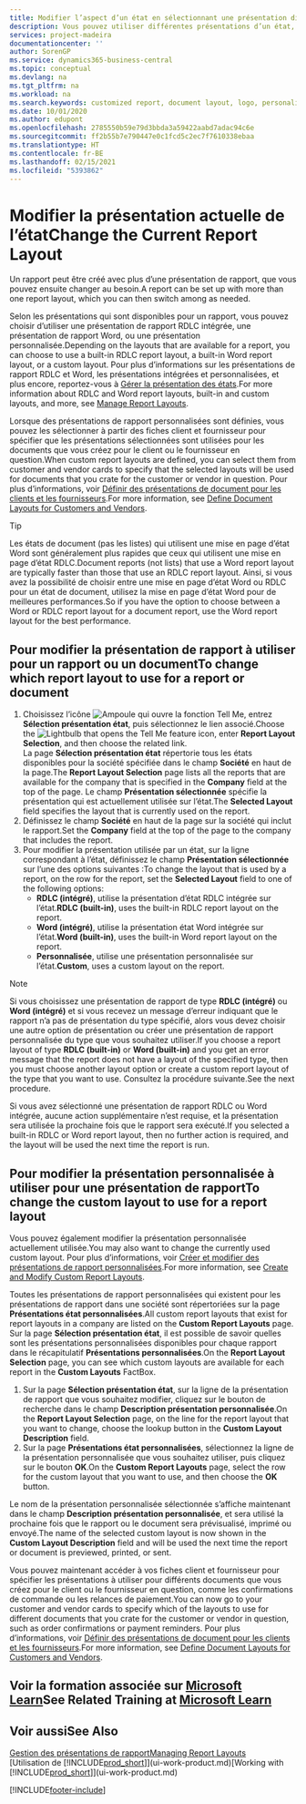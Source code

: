 ```yaml
---
title: Modifier l’aspect d’un état en sélectionnant une présentation différente | Microsoft Docs
description: Vous pouvez utiliser différentes présentations d’un état, et passer d’une présentation à l’autre pour modifier l’aspect d’un état.
services: project-madeira
documentationcenter: ''
author: SorenGP
ms.service: dynamics365-business-central
ms.topic: conceptual
ms.devlang: na
ms.tgt_pltfrm: na
ms.workload: na
ms.search.keywords: customized report, document layout, logo, personalize
ms.date: 10/01/2020
ms.author: edupont
ms.openlocfilehash: 2785550b59e79d3bbda3a59422aabd7adac94c6e
ms.sourcegitcommit: ff2b55b7e790447e0c1fcd5c2ec7f7610338ebaa
ms.translationtype: HT
ms.contentlocale: fr-BE
ms.lasthandoff: 02/15/2021
ms.locfileid: "5393862"
---
```

# <a name="change-the-current-report-layout"></a><span data-ttu-id="b21d0-103">Modifier la présentation actuelle de l’état</span><span class="sxs-lookup"><span data-stu-id="b21d0-103">Change the Current Report Layout</span></span>
<span data-ttu-id="b21d0-104">Un rapport peut être créé avec plus d’une présentation de rapport, que vous pouvez ensuite changer au besoin.</span><span class="sxs-lookup"><span data-stu-id="b21d0-104">A report can be set up with more than one report layout, which you can then switch among as needed.</span></span>

<span data-ttu-id="b21d0-105">Selon les présentations qui sont disponibles pour un rapport, vous pouvez choisir d’utiliser une présentation de rapport RDLC intégrée, une présentation de rapport Word, ou une présentation personnalisée.</span><span class="sxs-lookup"><span data-stu-id="b21d0-105">Depending on the layouts that are available for a report, you can choose to use a built-in RDLC report layout, a built-in Word report layout, or a custom layout.</span></span> <span data-ttu-id="b21d0-106">Pour plus d’informations sur les présentations de rapport RDLC et Word, les présentations intégrées et personnalisées, et plus encore, reportez-vous à [Gérer la présentation des états](ui-manage-report-layouts.md).</span><span class="sxs-lookup"><span data-stu-id="b21d0-106">For more information about RDLC and Word report layouts, built-in and custom layouts, and more, see [Manage Report Layouts](ui-manage-report-layouts.md).</span></span>

<span data-ttu-id="b21d0-107">Lorsque des présentations de rapport personnalisées sont définies, vous pouvez les sélectionner à partir des fiches client et fournisseur pour spécifier que les présentations sélectionnées sont utilisées pour les documents que vous créez pour le client ou le fournisseur en question.</span><span class="sxs-lookup"><span data-stu-id="b21d0-107">When custom report layouts are defined, you can select them from customer and vendor cards to specify that the selected layouts will be used for documents that you crate for the customer or vendor in question.</span></span> <span data-ttu-id="b21d0-108">Pour plus d’informations, voir [Définir des présentations de document pour les clients et les fournisseurs](ui-define-customer-vendor-document-layouts.md).</span><span class="sxs-lookup"><span data-stu-id="b21d0-108">For more information, see [Define Document Layouts for Customers and Vendors](ui-define-customer-vendor-document-layouts.md).</span></span>

> [!TIP]  
> <span data-ttu-id="b21d0-109">Les états de document (pas les listes) qui utilisent une mise en page d’état Word sont généralement plus rapides que ceux qui utilisent une mise en page d’état RDLC.</span><span class="sxs-lookup"><span data-stu-id="b21d0-109">Document reports (not lists) that use a Word report layout are typically faster than those that use an RDLC report layout.</span></span> <span data-ttu-id="b21d0-110">Ainsi, si vous avez la possibilité de choisir entre une mise en page d’état Word ou RDLC pour un état de document, utilisez la mise en page d’état Word pour de meilleures performances.</span><span class="sxs-lookup"><span data-stu-id="b21d0-110">So if you have the option to choose between a Word or RDLC report layout for a document report, use the Word report layout for the best performance.</span></span>

## <a name="to-change-which-report-layout-to-use-for-a-report-or-document"></a><span data-ttu-id="b21d0-111">Pour modifier la présentation de rapport à utiliser pour un rapport ou un document</span><span class="sxs-lookup"><span data-stu-id="b21d0-111">To change which report layout to use for a report or document</span></span>
1. <span data-ttu-id="b21d0-112">Choisissez l’icône ![Ampoule qui ouvre la fonction Tell Me](media/ui-search/search_small.png "Dites-moi ce que vous voulez faire"), entrez **Sélection présentation état**, puis sélectionnez le lien associé.</span><span class="sxs-lookup"><span data-stu-id="b21d0-112">Choose the ![Lightbulb that opens the Tell Me feature](media/ui-search/search_small.png "Tell me what you want to do") icon, enter **Report Layout Selection**, and then choose the related link.</span></span>  
   <span data-ttu-id="b21d0-113">La page **Sélection présentation état** répertorie tous les états disponibles pour la société spécifiée dans le champ **Société** en haut de la page.</span><span class="sxs-lookup"><span data-stu-id="b21d0-113">The **Report Layout Selection** page lists all the reports that are available for the company that is specified in the **Company** field at the top of the page.</span></span> <span data-ttu-id="b21d0-114">Le champ **Présentation sélectionnée** spécifie la présentation qui est actuellement utilisée sur l’état.</span><span class="sxs-lookup"><span data-stu-id="b21d0-114">The **Selected Layout** field specifies the layout that is currently used on the report.</span></span>
2. <span data-ttu-id="b21d0-115">Définissez le champ **Société** en haut de la page sur la société qui inclut le rapport.</span><span class="sxs-lookup"><span data-stu-id="b21d0-115">Set the **Company** field at the top of the page to the company that includes the report.</span></span>
3. <span data-ttu-id="b21d0-116">Pour modifier la présentation utilisée par un état, sur la ligne correspondant à l’état, définissez le champ **Présentation sélectionnée** sur l’une des options suivantes :</span><span class="sxs-lookup"><span data-stu-id="b21d0-116">To change the layout that is used by a report, on the row for the report, set the **Selected Layout** field to one of the following options:</span></span>
   * <span data-ttu-id="b21d0-117">**RDLC (intégré)**, utilise la présentation d’état RDLC intégrée sur l’état.</span><span class="sxs-lookup"><span data-stu-id="b21d0-117">**RDLC (built-in)**, uses the built-in RDLC report layout on the report.</span></span>
   * <span data-ttu-id="b21d0-118">**Word (intégré)**, utilise la présentation état Word intégrée sur l’état.</span><span class="sxs-lookup"><span data-stu-id="b21d0-118">**Word (built-in)**, uses the built-in Word report layout on the report.</span></span>
   * <span data-ttu-id="b21d0-119">**Personnalisée**, utilise une présentation personnalisée sur l’état.</span><span class="sxs-lookup"><span data-stu-id="b21d0-119">**Custom**, uses a custom layout on the report.</span></span>  

> [!NOTE]
> <span data-ttu-id="b21d0-120">Si vous choisissez une présentation de rapport de type **RDLC (intégré)** ou **Word (intégré)** et si vous recevez un message d’erreur indiquant que le rapport n’a pas de présentation du type spécifié, alors vous devez choisir une autre option de présentation ou créer une présentation de rapport personnalisée du type que vous souhaitez utiliser.</span><span class="sxs-lookup"><span data-stu-id="b21d0-120">If you choose a report layout of type **RDLC (built-in)** or **Word (built-in)** and you get an error message that the report does not have a layout of the specified type, then you must choose another layout option or create a custom report layout of the type that you want to use.</span></span> <span data-ttu-id="b21d0-121">Consultez la procédure suivante.</span><span class="sxs-lookup"><span data-stu-id="b21d0-121">See the next procedure.</span></span>

<span data-ttu-id="b21d0-122">Si vous avez sélectionné une présentation de rapport RDLC ou Word intégrée, aucune action supplémentaire n’est requise, et la présentation sera utilisée la prochaine fois que le rapport sera exécuté.</span><span class="sxs-lookup"><span data-stu-id="b21d0-122">If you selected a built-in RDLC or Word report layout, then no further action is required, and the layout will be used the next time the report is run.</span></span>

## <a name="to-change-the-custom-layout-to-use-for-a-report-layout"></a><span data-ttu-id="b21d0-123">Pour modifier la présentation personnalisée à utiliser pour une présentation de rapport</span><span class="sxs-lookup"><span data-stu-id="b21d0-123">To change the custom layout to use for a report layout</span></span>
<span data-ttu-id="b21d0-124">Vous pouvez également modifier la présentation personnalisée actuellement utilisée.</span><span class="sxs-lookup"><span data-stu-id="b21d0-124">You may also want to change the currently used custom layout.</span></span> <span data-ttu-id="b21d0-125">Pour plus d’informations, voir [Créer et modifier des présentations de rapport personnalisées](ui-how-create-custom-report-layout.md).</span><span class="sxs-lookup"><span data-stu-id="b21d0-125">For more information, see [Create and Modify Custom Report Layouts](ui-how-create-custom-report-layout.md).</span></span>

<span data-ttu-id="b21d0-126">Toutes les présentations de rapport personnalisées qui existent pour les présentations de rapport dans une société sont répertoriées sur la page **Présentations état personnalisées**.</span><span class="sxs-lookup"><span data-stu-id="b21d0-126">All custom report layouts that exist for report layouts in a company are listed on the **Custom Report Layouts** page.</span></span> <span data-ttu-id="b21d0-127">Sur la page **Sélection présentation état**, il est possible de savoir quelles sont les présentations personnalisées disponibles pour chaque rapport dans le récapitulatif **Présentations personnalisées**.</span><span class="sxs-lookup"><span data-stu-id="b21d0-127">On the **Report Layout Selection** page, you can see which custom layouts are available for each report in the **Custom Layouts** FactBox.</span></span>

1. <span data-ttu-id="b21d0-128">Sur la page **Sélection présentation état**, sur la ligne de la présentation de rapport que vous souhaitez modifier, cliquez sur le bouton de recherche dans le champ **Description présentation personnalisée**.</span><span class="sxs-lookup"><span data-stu-id="b21d0-128">On the **Report Layout Selection** page, on the line for the report layout that you want to change, choose the lookup button in the **Custom Layout Description** field.</span></span>
2. <span data-ttu-id="b21d0-129">Sur la page **Présentations état personnalisées**, sélectionnez la ligne de la présentation personnalisée que vous souhaitez utiliser, puis cliquez sur le bouton **OK**.</span><span class="sxs-lookup"><span data-stu-id="b21d0-129">On the **Custom Report Layouts** page, select the row for the custom layout that you want to use, and then choose the **OK** button.</span></span>

<span data-ttu-id="b21d0-130">Le nom de la présentation personnalisée sélectionnée s’affiche maintenant dans le champ **Description présentation personnalisée**, et sera utilisé la prochaine fois que le rapport ou le document sera prévisualisé, imprimé ou envoyé.</span><span class="sxs-lookup"><span data-stu-id="b21d0-130">The name of the selected custom layout is now shown in the **Custom Layout Description** field and will be used the next time the report or document is previewed, printed, or sent.</span></span>

<span data-ttu-id="b21d0-131">Vous pouvez maintenant accéder à vos fiches client et fournisseur pour spécifier les présentations à utiliser pour différents documents que vous créez pour le client ou le fournisseur en question, comme les confirmations de commande ou les relances de paiement.</span><span class="sxs-lookup"><span data-stu-id="b21d0-131">You can now go to your customer and vendor cards to specify which of the layouts to use for different documents that you crate for the customer or vendor in question, such as order confirmations or payment reminders.</span></span> <span data-ttu-id="b21d0-132">Pour plus d’informations, voir [Définir des présentations de document pour les clients et les fournisseurs](ui-define-customer-vendor-document-layouts.md).</span><span class="sxs-lookup"><span data-stu-id="b21d0-132">For more information, see [Define Document Layouts for Customers and Vendors](ui-define-customer-vendor-document-layouts.md).</span></span>

## <a name="see-related-training-at-microsoft-learn"></a><span data-ttu-id="b21d0-133">Voir la formation associée sur [Microsoft Learn](/learn/modules/change-documents-dynamics-365-business-central/index)</span><span class="sxs-lookup"><span data-stu-id="b21d0-133">See Related Training at [Microsoft Learn](/learn/modules/change-documents-dynamics-365-business-central/index)</span></span>

## <a name="see-also"></a><span data-ttu-id="b21d0-134">Voir aussi</span><span class="sxs-lookup"><span data-stu-id="b21d0-134">See Also</span></span>
[<span data-ttu-id="b21d0-135">Gestion des présentations de rapport</span><span class="sxs-lookup"><span data-stu-id="b21d0-135">Managing Report Layouts</span></span>](ui-manage-report-layouts.md)  
<span data-ttu-id="b21d0-136">[Utilisation de [!INCLUDE[prod_short](includes/prod_short.md)]](ui-work-product.md)</span><span class="sxs-lookup"><span data-stu-id="b21d0-136">[Working with [!INCLUDE[prod_short](includes/prod_short.md)]](ui-work-product.md)</span></span>


[!INCLUDE[footer-include](includes/footer-banner.md)]